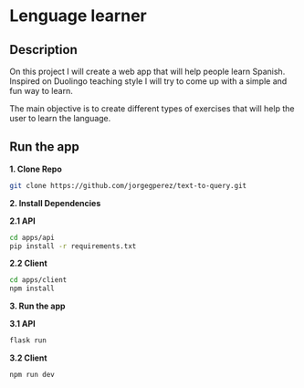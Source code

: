 # Lenguage learner

## Description
On this project I will create a web app that will help people learn Spanish.
Inspired on Duolingo teaching style I will try to come up with a simple and fun way to learn.

The main objective is to create different types of exercises that will help the user to learn the language.

## Run the app

**1. Clone Repo**

```bash
git clone https://github.com/jorgegperez/text-to-query.git
```

**2. Install Dependencies**

**2.1 API**

```bash
cd apps/api
pip install -r requirements.txt
```
**2.2 Client**

```bash
cd apps/client
npm install
```

**3. Run the app**

**3.1 API**

```bash
flask run
```

**3.2 Client**

```bash
npm run dev
```